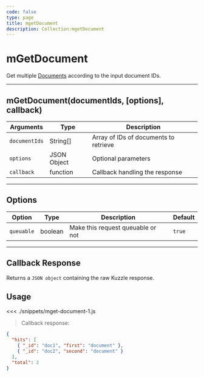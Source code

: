 ```yaml
---
code: false
type: page
title: mgetDocument
description: Collection:mgetDocument
---
```


# mGetDocument

Get multiple [Documents](/sdk/js/5/document/) according to the input document IDs.

---

## mGetDocument(documentIds, [options], callback)

| Arguments     | Type        | Description                           |
| ------------- | ----------- | ------------------------------------- |
| `documentIds` | String[]    | Array of IDs of documents to retrieve |
| `options`     | JSON Object | Optional parameters                   |
| `callback`    | function    | Callback handling the response        |

---

## Options

| Option     | Type    | Description                       | Default |
| ---------- | ------- | --------------------------------- | ------- |
| `queuable` | boolean | Make this request queuable or not | `true`  |

---

## Callback Response

Returns a `JSON object` containing the raw Kuzzle response.

## Usage

<<< ./snippets/mget-document-1.js

> Callback response:

```json
{
  "hits": [
    { "_id": "doc1", "first": "document" },
    { "_id": "doc2", "second": "document" }
  ],
  "total": 2
}
```
